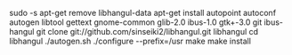    sudo -s
   apt-get remove libhangul-data
   apt-get install autopoint autoconf autogen libtool gettext gnome-common glib-2.0 ibus-1.0 gtk+-3.0 git ibus-hangul
   git clone git://github.com/sinseiki2/libhangul.git libhangul
   cd libhangul
   ./autogen.sh
   ./configure --prefix=/usr
   make
   make install
